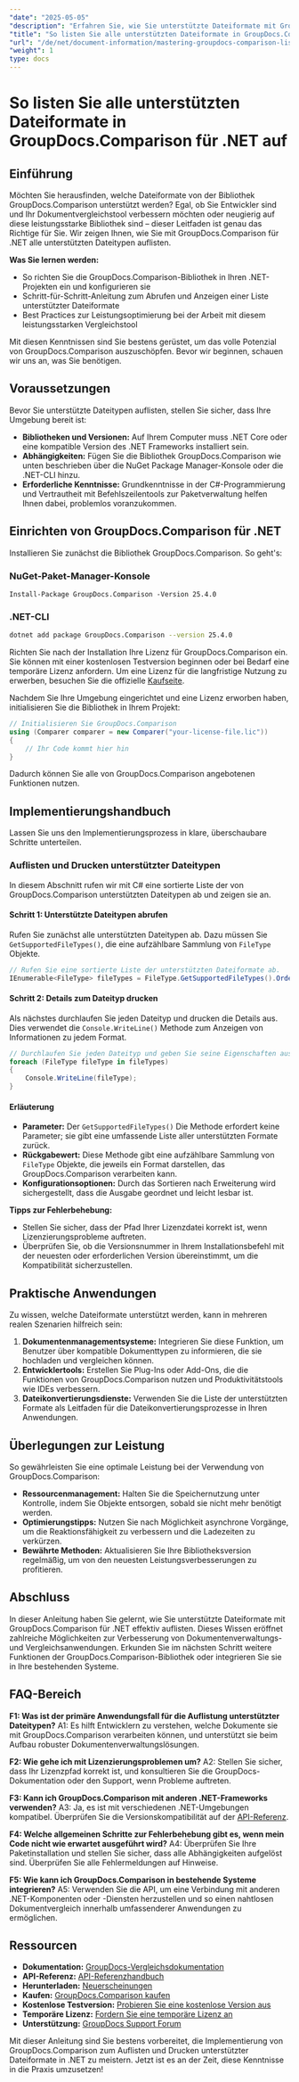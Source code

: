 ```yaml
---
"date": "2025-05-05"
"description": "Erfahren Sie, wie Sie unterstützte Dateiformate mit GroupDocs.Comparison für .NET auflisten und verwalten. Eine Schritt-für-Schritt-Anleitung für Entwickler."
"title": "So listen Sie alle unterstützten Dateiformate in GroupDocs.Comparison für .NET auf"
"url": "/de/net/document-information/mastering-groupdocs-comparison-list-supported-formats/"
"weight": 1
type: docs
---
```

# So listen Sie alle unterstützten Dateiformate in GroupDocs.Comparison für .NET auf

## Einführung

Möchten Sie herausfinden, welche Dateiformate von der Bibliothek GroupDocs.Comparison unterstützt werden? Egal, ob Sie Entwickler sind und Ihr Dokumentvergleichstool verbessern möchten oder neugierig auf diese leistungsstarke Bibliothek sind – dieser Leitfaden ist genau das Richtige für Sie. Wir zeigen Ihnen, wie Sie mit GroupDocs.Comparison für .NET alle unterstützten Dateitypen auflisten.

**Was Sie lernen werden:**

- So richten Sie die GroupDocs.Comparison-Bibliothek in Ihren .NET-Projekten ein und konfigurieren sie
- Schritt-für-Schritt-Anleitung zum Abrufen und Anzeigen einer Liste unterstützter Dateiformate
- Best Practices zur Leistungsoptimierung bei der Arbeit mit diesem leistungsstarken Vergleichstool

Mit diesen Kenntnissen sind Sie bestens gerüstet, um das volle Potenzial von GroupDocs.Comparison auszuschöpfen. Bevor wir beginnen, schauen wir uns an, was Sie benötigen.

## Voraussetzungen

Bevor Sie unterstützte Dateitypen auflisten, stellen Sie sicher, dass Ihre Umgebung bereit ist:
- **Bibliotheken und Versionen:** Auf Ihrem Computer muss .NET Core oder eine kompatible Version des .NET Frameworks installiert sein.
- **Abhängigkeiten:** Fügen Sie die Bibliothek GroupDocs.Comparison wie unten beschrieben über die NuGet Package Manager-Konsole oder die .NET-CLI hinzu.
- **Erforderliche Kenntnisse:** Grundkenntnisse in der C#-Programmierung und Vertrautheit mit Befehlszeilentools zur Paketverwaltung helfen Ihnen dabei, problemlos voranzukommen.

## Einrichten von GroupDocs.Comparison für .NET

Installieren Sie zunächst die Bibliothek GroupDocs.Comparison. So geht's:

### NuGet-Paket-Manager-Konsole

```shell
Install-Package GroupDocs.Comparison -Version 25.4.0
```

### .NET-CLI

```bash
dotnet add package GroupDocs.Comparison --version 25.4.0
```

Richten Sie nach der Installation Ihre Lizenz für GroupDocs.Comparison ein. Sie können mit einer kostenlosen Testversion beginnen oder bei Bedarf eine temporäre Lizenz anfordern. Um eine Lizenz für die langfristige Nutzung zu erwerben, besuchen Sie die offizielle [Kaufseite](https://purchase.groupdocs.com/buy).

Nachdem Sie Ihre Umgebung eingerichtet und eine Lizenz erworben haben, initialisieren Sie die Bibliothek in Ihrem Projekt:

```csharp
// Initialisieren Sie GroupDocs.Comparison
using (Comparer comparer = new Comparer("your-license-file.lic"))
{
    // Ihr Code kommt hier hin
}
```

Dadurch können Sie alle von GroupDocs.Comparison angebotenen Funktionen nutzen.

## Implementierungshandbuch

Lassen Sie uns den Implementierungsprozess in klare, überschaubare Schritte unterteilen.

### Auflisten und Drucken unterstützter Dateitypen

In diesem Abschnitt rufen wir mit C# eine sortierte Liste der von GroupDocs.Comparison unterstützten Dateitypen ab und zeigen sie an.

#### Schritt 1: Unterstützte Dateitypen abrufen

Rufen Sie zunächst alle unterstützten Dateitypen ab. Dazu müssen Sie `GetSupportedFileTypes()`, die eine aufzählbare Sammlung von `FileType` Objekte.

```csharp
// Rufen Sie eine sortierte Liste der unterstützten Dateiformate ab.
IEnumerable<FileType> fileTypes = FileType.GetSupportedFileTypes().OrderBy(fileType => fileType.Extension);
```

#### Schritt 2: Details zum Dateityp drucken

Als nächstes durchlaufen Sie jeden Dateityp und drucken die Details aus. Dies verwendet die `Console.WriteLine()` Methode zum Anzeigen von Informationen zu jedem Format.

```csharp
// Durchlaufen Sie jeden Dateityp und geben Sie seine Eigenschaften aus.
foreach (FileType fileType in fileTypes)
{
    Console.WriteLine(fileType);
}
```

#### Erläuterung

- **Parameter:** Der `GetSupportedFileTypes()` Die Methode erfordert keine Parameter; sie gibt eine umfassende Liste aller unterstützten Formate zurück.
- **Rückgabewert:** Diese Methode gibt eine aufzählbare Sammlung von `FileType` Objekte, die jeweils ein Format darstellen, das GroupDocs.Comparison verarbeiten kann.
- **Konfigurationsoptionen:** Durch das Sortieren nach Erweiterung wird sichergestellt, dass die Ausgabe geordnet und leicht lesbar ist.

**Tipps zur Fehlerbehebung:**
- Stellen Sie sicher, dass der Pfad Ihrer Lizenzdatei korrekt ist, wenn Lizenzierungsprobleme auftreten.
- Überprüfen Sie, ob die Versionsnummer in Ihrem Installationsbefehl mit der neuesten oder erforderlichen Version übereinstimmt, um die Kompatibilität sicherzustellen.

## Praktische Anwendungen

Zu wissen, welche Dateiformate unterstützt werden, kann in mehreren realen Szenarien hilfreich sein:

1. **Dokumentenmanagementsysteme:** Integrieren Sie diese Funktion, um Benutzer über kompatible Dokumenttypen zu informieren, die sie hochladen und vergleichen können.
2. **Entwicklertools:** Erstellen Sie Plug-Ins oder Add-Ons, die die Funktionen von GroupDocs.Comparison nutzen und Produktivitätstools wie IDEs verbessern.
3. **Dateikonvertierungsdienste:** Verwenden Sie die Liste der unterstützten Formate als Leitfaden für die Dateikonvertierungsprozesse in Ihren Anwendungen.

## Überlegungen zur Leistung

So gewährleisten Sie eine optimale Leistung bei der Verwendung von GroupDocs.Comparison:
- **Ressourcenmanagement:** Halten Sie die Speichernutzung unter Kontrolle, indem Sie Objekte entsorgen, sobald sie nicht mehr benötigt werden.
- **Optimierungstipps:** Nutzen Sie nach Möglichkeit asynchrone Vorgänge, um die Reaktionsfähigkeit zu verbessern und die Ladezeiten zu verkürzen.
- **Bewährte Methoden:** Aktualisieren Sie Ihre Bibliotheksversion regelmäßig, um von den neuesten Leistungsverbesserungen zu profitieren.

## Abschluss

In dieser Anleitung haben Sie gelernt, wie Sie unterstützte Dateiformate mit GroupDocs.Comparison für .NET effektiv auflisten. Dieses Wissen eröffnet zahlreiche Möglichkeiten zur Verbesserung von Dokumentenverwaltungs- und Vergleichsanwendungen. Erkunden Sie im nächsten Schritt weitere Funktionen der GroupDocs.Comparison-Bibliothek oder integrieren Sie sie in Ihre bestehenden Systeme.

## FAQ-Bereich

**F1: Was ist der primäre Anwendungsfall für die Auflistung unterstützter Dateitypen?**
A1: Es hilft Entwicklern zu verstehen, welche Dokumente sie mit GroupDocs.Comparison verarbeiten können, und unterstützt sie beim Aufbau robuster Dokumentenverwaltungslösungen.

**F2: Wie gehe ich mit Lizenzierungsproblemen um?**
A2: Stellen Sie sicher, dass Ihr Lizenzpfad korrekt ist, und konsultieren Sie die GroupDocs-Dokumentation oder den Support, wenn Probleme auftreten.

**F3: Kann ich GroupDocs.Comparison mit anderen .NET-Frameworks verwenden?**
A3: Ja, es ist mit verschiedenen .NET-Umgebungen kompatibel. Überprüfen Sie die Versionskompatibilität auf der [API-Referenz](https://reference.groupdocs.com/comparison/net/).

**F4: Welche allgemeinen Schritte zur Fehlerbehebung gibt es, wenn mein Code nicht wie erwartet ausgeführt wird?**
A4: Überprüfen Sie Ihre Paketinstallation und stellen Sie sicher, dass alle Abhängigkeiten aufgelöst sind. Überprüfen Sie alle Fehlermeldungen auf Hinweise.

**F5: Wie kann ich GroupDocs.Comparison in bestehende Systeme integrieren?**
A5: Verwenden Sie die API, um eine Verbindung mit anderen .NET-Komponenten oder -Diensten herzustellen und so einen nahtlosen Dokumentvergleich innerhalb umfassenderer Anwendungen zu ermöglichen.

## Ressourcen

- **Dokumentation:** [GroupDocs-Vergleichsdokumentation](https://docs.groupdocs.com/comparison/net/)
- **API-Referenz:** [API-Referenzhandbuch](https://reference.groupdocs.com/comparison/net/)
- **Herunterladen:** [Neuerscheinungen](https://releases.groupdocs.com/comparison/net/)
- **Kaufen:** [GroupDocs.Comparison kaufen](https://purchase.groupdocs.com/buy)
- **Kostenlose Testversion:** [Probieren Sie eine kostenlose Version aus](https://releases.groupdocs.com/comparison/net/)
- **Temporäre Lizenz:** [Fordern Sie eine temporäre Lizenz an](https://purchase.groupdocs.com/temporary-license/)
- **Unterstützung:** [GroupDocs Support Forum](https://forum.groupdocs.com/c/comparison/)

Mit dieser Anleitung sind Sie bestens vorbereitet, die Implementierung von GroupDocs.Comparison zum Auflisten und Drucken unterstützter Dateiformate in .NET zu meistern. Jetzt ist es an der Zeit, diese Kenntnisse in die Praxis umzusetzen!